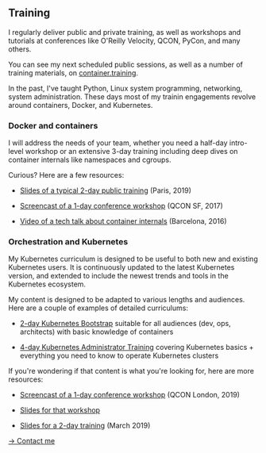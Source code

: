 ## Training

I regularly deliver public and private training, as
well as workshops and tutorials at conferences like
O'Reilly Velocity, QCON, PyCon, and many others.

You can see my next scheduled public sessions, as well
as a number of training materials, on
[container.training](https://container.training/).

In the past, I've taught Python, Linux system programming,
networking, system administration. These days most of
my trainin engagements revolve around containers, Docker,
and Kubernetes.

### Docker and containers

I will address the needs of your team, whether you
need a half-day intro-level workshop or an extensive
3-day training including deep dives on container
internals like namespaces and cgroups.

Curious? Here are a few resources:

- [Slides of a typical 2-day public training](
https://intro-2019-01.container.training)
  (Paris, 2019)

- [Screencast of a 1-day conference workshop](https://www.youtube.com/playlist?list=PLBAFXs0YjviLgqTum8MkspG_8VzGl6C07)
  (QCON SF, 2017)

- [Video of a tech talk about container internals](
https://www.youtube.com/watch?v=sK5i-N34im8)
  (Barcelona, 2016)

### Orchestration and Kubernetes

My Kubernetes curriculum is designed to be useful to
both new and existing Kubernetes users.
It is continuously updated to the latest Kubernetes
version, and extended to include the newest trends and
tools in the Kubernetes ecosystem.

My content is designed to be adapted to various lengths
and audiences. Here are a couple of examples of
detailed curriculums:

- [2-day Kubernetes Bootstrap](kubernetes-bootstrap.html)
  suitable for all audiences (dev, ops, architects)
  with basic knowledge of containers

- [4-day Kubernetes Administrator Training](kubernetes-ops-week.html)
  covering Kubernetes basics + everything you need to know
  to operate Kubernetes clusters

If you're wondering if that content is what you're looking for,
here are more resources:

- [Screencast of a 1-day conference workshop](https://www.youtube.com/playlist?list=PLBAFXs0YjviJwCoxSUkUPhsSxDJzpZbJd)
  (QCON London, 2019)

- [Slides for that workshop](http://qconuk2019.container.training)

- [Slides for a 2-day training](https://kube-2019-03.container.training/#7)
  (March 2019)

[→ Contact me](mailto:jerome.petazzoni@gmail.com)
